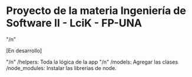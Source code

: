 # Proyecto de la materia Ingeniería de Software II - LciK - FP-UNA 
"/n"

[En desarrollo] 

"/n"
/helpers: Toda la lógica de la app "/n"
/models: Agregar las clases 
/node_modules: Instalar las librerías de node. 

